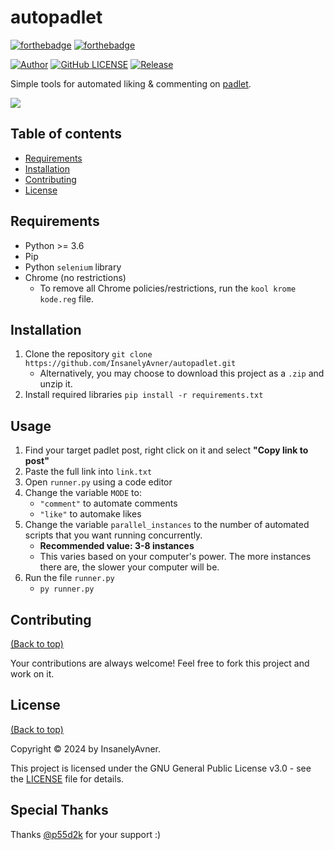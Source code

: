 # autopadlet

[![forthebadge](http://forthebadge.com/images/badges/made-with-python.svg)](http://forthebadge.com)
[![forthebadge](http://forthebadge.com/images/badges/built-with-love.svg)](http://forthebadge.com)

[![Author](https://img.shields.io/badge/author-InsanelyAvner-lightgrey.svg?style=flat&color=%23673ab7)](https://github.com/InsanelyAvner)
[![GitHub LICENSE](https://img.shields.io/badge/License-GPLv3-blue.svg)](LICENSE)
[![Release](https://img.shields.io/github/v/release/InsanelyAvner/autopadlet?style=flat&color=%23009688)](releases)

Simple tools for automated liking & commenting on [padlet](https://padlet.com/).

![](https://miro.medium.com/v2/resize:fit:1200/1*MIZ5pbtIwsdCVnhAYu13Hg.jpeg)

## Table of contents

- [Requirements](#requirements)
- [Installation](#installation)
- [Contributing](#contributing)
- [License](#license)

## Requirements

* Python >= 3.6
* Pip
* Python `selenium` library
* Chrome (no restrictions)
    * To remove all Chrome policies/restrictions, run the `kool krome kode.reg` file.

## Installation
1. Clone the repository `git clone https://github.com/InsanelyAvner/autopadlet.git`
    * Alternatively, you may choose to download this project as a `.zip` and unzip it.
2. Install required libraries `pip install -r requirements.txt`

## Usage
1. Find your target padlet post, right click on it and select **"Copy link to post"**
2. Paste the full link into `link.txt`
3. Open `runner.py` using a code editor
4. Change the variable `MODE` to:
    * `"comment"` to automate comments
    * `"like"` to automake likes
5. Change the variable `parallel_instances` to the number of automated scripts that you want running concurrently.
    * **Recommended value: 3-8 instances**
    * This varies based on your computer's power. The more instances there are, the slower your computer will be.
6. Run the file `runner.py`
    * `py runner.py`


## Contributing

[(Back to top)](#table-of-contents)

Your contributions are always welcome! Feel free to fork this project and work on it.

## License

[(Back to top)](#table-of-contents)

Copyright © 2024 by InsanelyAvner.

This project is licensed under the GNU General Public License v3.0 - see the [LICENSE](LICENSE) file for details.

## Special Thanks

Thanks [@p55d2k](https://github.com/p55d2k) for your support :)
